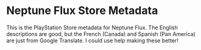 # Neptune Flux Store Metadata
This is the PlayStation Store metadata for Neptune Flux. The English descriptions are good, but the French (Canada) and Spanish (Pan America) are just from Google Translate. I could use help making these better!
